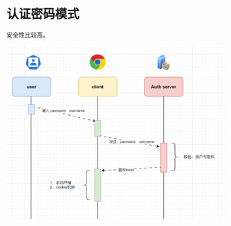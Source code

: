 # 认证密码模式

安全性比较高。

![image-20250528211921692](demo02_2025_04_30_02.assets/image-20250528211921692.png)

